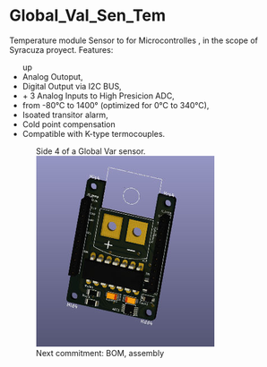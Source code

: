 # Global_Val_Sen_Tem
Temperature module Sensor to for Microcontrolles , in the scope of Syracuza proyect. 
Features:
<ul>up
<li> Analog Outoput,</li>
<li> Digital Output via I2C BUS,</li>
<li> + 3 Analog Inputs to High Presicion ADC,</li>
<li> from -80°C to 1400° (optimized for 0°C to 340°C),</li>
<li> Isoated transitor alarm, </li>
<li> Cold point compensation </li>
<li> Compatible with K-type termocouples.</li>
<ul>

Side 4 of a Global Var sensor.<br>
<img src="Global_Val_Sen_Tem.jpg"> <br>
Next commitment: BOM, assembly
